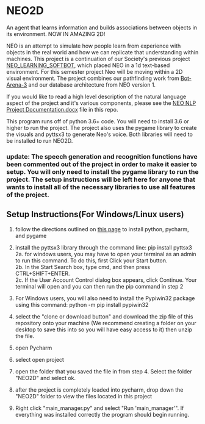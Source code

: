 # NEO2D

An agent that learns information and builds associations between objects in its environment. NOW IN AMAZING 2D!

NEO is an attempt to simulate how people learn from experience with objects in the real world and how we can replicate that understanding
within machines. This project is a continuation of our Society's previous project 
[NEO_LEARNING_SOFTBOT](https://github.com/sai-byui/NEO_Learning_Softbot), which placed NEO in a 1d text-based
environment. For this semester project Neo will be moving within a 2D visual environment. The project combines our pathfinding work from 
[Bot-Arena-3](https://github.com/sai-byui/bot-arena-3) and our database architecture from NEO version 1.

If you would like to read a high level description of the natural language aspect of the project and it's various components, please see the [NEO NLP Project Documentation.docx](https://github.com/sai-byui/NEO2D/blob/master/NEO%20NLP%20Project%20Documentation.docx) file in this repo. 

This program runs off of python 3.6+ code. You will need to install 3.6 or higher to run the project.
The project also uses the pygame library to create the visuals and pyttsx3 to generate Neo's voice. Both libraries will need to be 
installed to run NEO2D.

### update: The speech generation and recognition functions have been commented out of the project in order to make it easier to setup. You will only need to install the pygame library to run the project. The setup instructions will be left here for anyone that wants to install all of the necessary libraries to use all features of the project.

## Setup Instructions(For Windows/Linux users)

1. follow the directions outlined on [this page](https://github.com/sai-byui/python_resources/blob/master/Python_links/Python-links.md) to install python, pycharm, and pygame 
2. install the pyttsx3 library through the command line: pip install pyttsx3</br>
2a. for windows users, you may have to open your terminal as an admin to run this command. To do this, first Click your Start button.</br>
2b. In the Start Search box, type cmd, and then press CTRL+SHIFT+ENTER.</br>
2c. If the User Account Control dialog box appears, click Continue. Your terminal will open and you can then run the pip command in step 2

3. For Windows users, you will also need to install the Pypiwin32 package using this command: python -m pip install pypiwin32 
4. select the "clone or download button" and download the zip file of this repository onto your machine (We recommend creating a folder on your desktop to save this into so you will have easy access to it) then unzip the file.
5. open Pycharm
6. select open project
7. open the folder that you saved the file in from step 4. Select the folder "NEO2D" and select ok.
8. after the project is completely loaded into pycharm, drop down the "NEO2D" folder to view the files located in this project
9. Right click "main_manager.py" and select "Run 'main_manager'". If everything was installed correctly the program should begin running.

